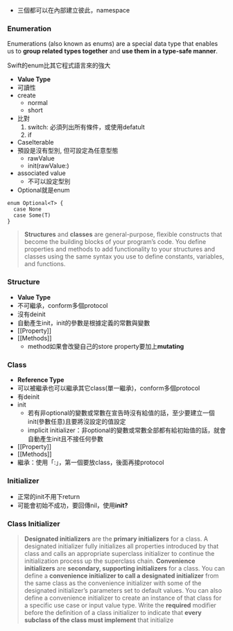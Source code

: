 
- 三個都可以在內部建立彼此，namespace

### Enumeration
Enumerations (also known as enums) are a special data type that enables us to **group related types together** and **use them in a type-safe manner**.

Swift的enum比其它程式語言來的強大
- **Value Type**
- 可讀性
- create
	- normal
	- short
- 比對
	1. switch: 必須列出所有條件，或使用defatult
	2. if
- CaseIterable
- 預設是沒有型別, 但可設定為任意型態
	- rawValue
	- init(rawValue:)
- associated value
	- 不可以設定型別
- Optional就是enum
```
enum Optional<T> { 
  case None 
  case Some(T) 
} 
```

> **Structures** and **classes** are general-purpose, flexible constructs that become the building blocks of your program’s code. You define properties and methods to add functionality to your structures and classes using the same syntax you use to define constants, variables, and functions.

### Structure
- **Value Type**
- 不可繼承，conform多個protocol
- 沒有deinit
- 自動產生init，init的參數是根據定義的常數與變數
- [[Property]]
- [[Methods]]
	- method如果會改變自己的store property要加上**mutating**

### Class
- **Reference Type**
- 可以被繼承也可以繼承其它class(單一繼承)，conform多個protocol
- 有deinit
- init
	- 若有非optional的變數或常數在宣告時沒有給值的話，至少要建立一個init(參數任意)且要將沒設定的值設定
	-  implicit initializer：非optional的變數或常數全部都有給初始值的話，就會自動產生init且不接任何參數
- [[Property]]
- [[Methods]]
- 繼承：使用「:」，第一個要放class，後面再接protocol

### Initializer
- 正常的init不用下return
- 可能會初始不成功，要回傳nil，使用**init?**

### Class Initializer
> **Designated initializers** are the **primary initializers** for a class. A designated initializer fully initializes all properties introduced by that class and calls an appropriate superclass initializer to continue the initialization process up the superclass chain.
> **Convenience initializers** are **secondary, supporting initializers** for a class. You can define a **convenience initializer to call a designated initializer** from the same class as the convenience initializer with some of the designated initializer’s parameters set to default values. You can also define a convenience initializer to create an instance of that class for a specific use case or input value type.
> Write the **required** modifier before the definition of a class initializer to indicate that **every subclass of the class must implement** that initialize
